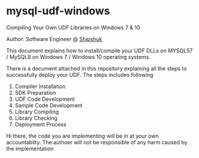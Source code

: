 # mysql-udf-windows
Compiling Your Own UDF Libraries on Windows 7 &amp; 10

Author: Software Engineer @ <a href="www.shipshuk.com">Shipshuk</a>

This document explains how to install/compile your UDF DLLs on MYSQL57 / MySQL8 on Windows 7 / Windows 10 operating systems.

There is a document attached in this repository explaining all the steps to successfully deploy your UDF. The steps includes following
1. Compiler Installation
2. SDK Preparation
3. UDF Code Development
4. Sample Code Development
5. Library Compiling
6. Library Checking
7. Deployment Process

Hi there, the code you are implementing will be in at your own accountablity. The authoer will not be responsible of any harm caused by the implementation



